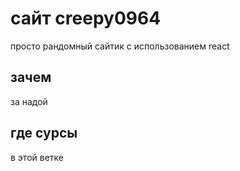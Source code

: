 # сайт creepy0964
просто рандомный сайтик с использованием react

## зачем
за надой

## где сурсы
в этой ветке
